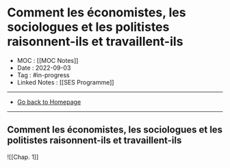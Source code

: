 # Comment les économistes, les sociologues et les politistes raisonnent-ils et travaillent-ils
- MOC : [[MOC Notes]]
- Date : 2022-09-03
- Tag : #in-progress
- Linked Notes : [[SES Programme]]
-------------------
- [Go back to Homepage](https://misudashi.ga/)
-----

## Comment les économistes, les sociologues et les politistes raisonnent-ils et travaillent-ils

![[Chap. 1]]



